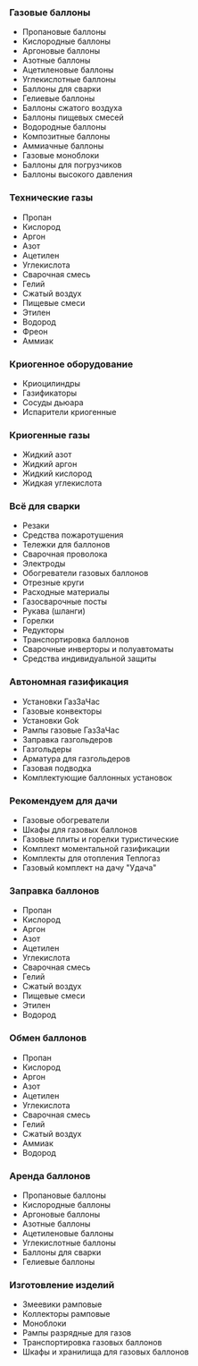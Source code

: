 ### Газовые баллоны

- Пропановые баллоны
- Кислородные баллоны
- Аргоновые баллоны
- Азотные баллоны
- Ацетиленовые баллоны
- Углекислотные баллоны
- Баллоны для сварки
- Гелиевые баллоны
- Баллоны сжатого воздуха
- Баллоны пищевых смесей
- Водородные баллоны
- Композитные баллоны
- Аммиачные баллоны
- Газовые моноблоки
- Баллоны для погрузчиков
- Баллоны высокого давления

### Технические газы

- Пропан
- Кислород
- Аргон
- Азот
- Ацетилен
- Углекислота
- Сварочная смесь
- Гелий
- Сжатый воздух
- Пищевые смеси
- Этилен
- Водород
- Фреон
- Аммиак

### Криогенное оборудование

- Криоцилиндры
- Газификаторы
- Сосуды дьюара
- Испарители криогенные

### Криогенные газы

- Жидкий азот
- Жидкий аргон
- Жидкий кислород
- Жидкая углекислота

### Всё для сварки

- Резаки
- Средства пожаротушения
- Тележки для баллонов
- Сварочная проволока
- Электроды
- Обогреватели газовых баллонов
- Отрезные круги
- Расходные материалы
- Газосварочные посты
- Рукава (шланги)
- Горелки
- Редукторы
- Транспортировка баллонов
- Сварочные инверторы и полуавтоматы
- Средства индивидуальной защиты

### Автономная газификация

- Установки ГазЗаЧас
- Газовые конвекторы
- Установки Gok
- Рампы газовые ГазЗаЧас
- Заправка газгольдеров
- Газгольдеры
- Арматура для газгольдеров
- Газовая подводка
- Комплектующие баллонных установок

### Рекомендуем для дачи

- Газовые обогреватели
- Шкафы для газовых баллонов
- Газовые плиты и горелки туристические
- Комплект моментальной газификации
- Комплекты для отопления Теплогаз
- Газовый комплект на дачу "Удача"

### Заправка баллонов

- Пропан
- Кислород
- Аргон
- Азот
- Ацетилен
- Углекислота
- Сварочная смесь
- Гелий
- Сжатый воздух
- Пищевые смеси
- Этилен
- Водород

### Обмен баллонов

- Пропан
- Кислород
- Аргон
- Азот
- Ацетилен
- Углекислота
- Сварочная смесь
- Гелий
- Сжатый воздух
- Аммиак
- Водород

### Аренда баллонов

- Пропановые баллоны
- Кислородные баллоны
- Аргоновые баллоны
- Азотные баллоны
- Ацетиленовые баллоны
- Углекислотные баллоны
- Баллоны для сварки
- Гелиевые баллоны

### Изготовление изделий

- Змеевики рамповые
- Коллекторы рамповые
- Моноблоки
- Рампы разрядные для газов
- Транспортировка газовых баллонов
- Шкафы и хранилища для газовых баллонов
